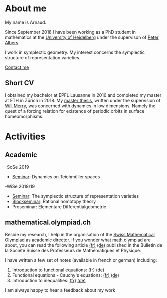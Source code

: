 # About me

My name is Arnaud.

Since September 2018 I have been working as a PhD student in mathematics at the [University of Heidelberg](https://www.uni-heidelberg.de/) under the supervison of [Peter Albers](https://www.mathi.uni-heidelberg.de/~palbers/).

I work in symplectic geometry. My interest concerns the symplectic structure of representation varieties.

[Contact me](mailto:amaret@mathi.uni-heidelberg.de?subject=[GitHub]%20Contact%20form)



## Short CV

I obtained my bachelor at EPFL Lausanne in 2016 and completed my master at ETH in Zürich in 2018. My [master thesis](master_thesis.pdf), written under the supervision of [Will Merry](https://www.merry.io/), was concerned with dynamics in low dimensions. Namely the quest of a forcing relation for existence of periodic orbits in surface homeomorphisms.


# Activities

## Academic

-SoSe 2019
  - [Seminar](https://www.mathi.uni-heidelberg.de/~mpfeil/seminarSoSe19.html): Dynamics on Teichmüller spaces 
  
-WiSe 2018/19
  - [Seminar](https://www.mathi.uni-heidelberg.de/~mpfeil/seminarWS1819.html): The symplectic structure of representation varieties
  - [Blockseminar](http://www.groups-and-spaces.kit.edu/downloads/RTG_seminar_05_schedule_rational_homotopy_theory.pdf): Rational homotopy theory
  - Proseminar: Elementare Differentialgeometrie

## mathematical.olympiad.ch

Beside my research, I help in the organisation of the [Swiss Mathematical Olympiad](https://imosuisse.ch/index.php/fr/) as academic director. If you wonder what [math olympiad](https://www.imo-official.org/?language=en) are about, you can read the following article [(fr)](VSMP-Bulletin.pdf) [(de)](VSMP-Bulletin_de_neu.pdf) published in the Bulletin de la Société Suisse des Professeurs de Mathématiques et Physique.

I have written a few set of notes (available in french or german) including:

1. Introduction to functional equations: [(fr)](https://imosuisse.ch/smo/skripte/algebra/funktionalgleichungen1/fr-funktionalgleichungen1.pdf) [(de)](https://imosuisse.ch/smo/skripte/algebra/funktionalgleichungen1/de-funktionalgleichungen1.pdf)
2. Functional equations - Cauchy's equations: [(fr)](https://imosuisse.ch/smo/skripte/algebra/funktionalgleichungen2/fr-funktionalgleichungen2.pdf) [(de)](https://imosuisse.ch/smo/skripte/algebra/funktionalgleichungen2/de-funktionalgleichungen2.pdf)
3. Introduction to inequalities: [(fr)](https://imosuisse.ch/smo/skripte/algebra/ungleichungen1/fr-ungleichungen1.pdf) [(de)](https://imosuisse.ch/smo/skripte/algebra/ungleichungen1/de-ungleichungen1.pdf)

I am always happy to hear a feedback about my work
